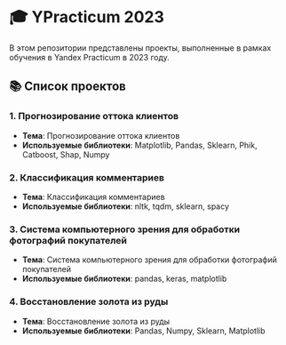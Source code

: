 # 🎓 YPracticum 2023

В этом репозитории представлены проекты, выполненные в рамках обучения в Yandex Practicum в 2023 году.

## 📚 Список проектов

### 1. Прогнозирование оттока клиентов
- **Тема**: Прогнозирование оттока клиентов
- **Используемые библиотеки**: Matplotlib, Pandas, Sklearn, Phik, Catboost, Shap, Numpy

### 2. Классификация комментариев
- **Тема**: Классификация комментариев
- **Используемые библиотеки**: nltk, tqdm, sklearn, spacy

### 3. Система компьютерного зрения для обработки фотографий покупателей
- **Тема**: Система компьютерного зрения для обработки фотографий покупателей
- **Используемые библиотеки**: pandas, keras, matplotlib

### 4. Восстановление золота из руды
- **Тема**: Восстановление золота из руды
- **Используемые библиотеки**: Pandas, Numpy, Sklearn, Matplotlib
